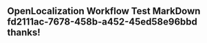 <properties
ms.topic="hero-topic"
ms.test1="hero-topic"
ms.test2="test"/>


## OpenLocalization Workflow Test MarkDown fd2111ac-7678-458b-a452-45ed58e96bbd thanks!



<!--HONumber=Aug16_HO5-->


